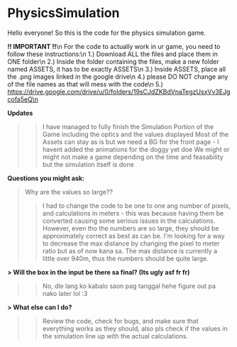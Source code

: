 # PhysicsSimulation

Hello everyone! So this is the code for the physics simulation game.

**!! IMPORTANT !!**\n
For the code to actually work in ur game, you need to follow these instructions:\n
1.) Download ALL the files and place them in ONE folder\n
2.) Inside the folder containing the files, make a new folder named ASSETS, it has to be exactly ASSETS\n
3.) Inside ASSETS, place all the .png images linked in the google drive\n
4.) please DO NOT change any of the file names as that will mess with the code\n
5.) https://drive.google.com/drive/u/0/folders/19sCJdZKBdVnaTegzUsxVv3EJgcofa5eQ\n

**Updates**
>> I have managed to fully finish the Simulation Portion of the Game including the optics and the values displayed
>> Most of the Assets can stay as is but we need a BG for the front page - I havent added the animations for the doggy yet doe 
>> We might or might not make a game depending on the time and feasability but the simulation itself is done

**Questions you might ask:**
> Why are the values so large??
>> I had to change the code to be one to one ang number of pixels, and calculations in meters - this was because having them
>> be converted causing some serious issues in the calculations. However, even tho the numbers are so large, they should be
>> approximately correct as best as can be. I'm looking for a way to decrease the max distance by changing the pixel to meter
>> ratio but as of now kana sa. The max distance is currently a little over 940m, thus the numbers should be quite large.

**> Will the box in the input be there sa final? (Its ugly asf fr fr)**
>> No, dle lang ko kabalo saon pag tanggal hehe figure out pa nako later lol :3

**> What else can I do?**
>> Review the code, check for bugs, and make sure that everything works as they should, also pls check if the values
>> in the simulation line up with the actual calculations.
